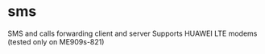 sms
===
SMS and calls forwarding client and server
Supports HUAWEI LTE modems (tested only on ME909s-821)
